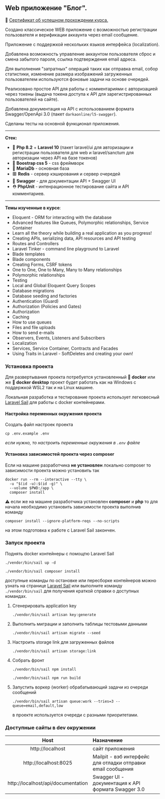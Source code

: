 ## Web приложение "Блог".

🎫 [Сертификат об успешном прохождении курса.](https://www.udemy.com/certificate/UC-9087af59-db9d-4d71-8956-df8600250038/)

Создано классическое WEB приложение с возможностью
регистрации пользователя и верификации аккаунта через
email сообщение.

Приложение с поддержкой нескольких языков интерфейса (localization).

Добавлена возможность управление аккаунтом пользователя
сброс и смена забытого пароля, ссылка подтверждения email адреса.

Для выполнения "затратных" операций таких как отправка email, собор
статистики, изменение размера изображений загруженных пользователем
используются фоновые задачи на основе
очередей.

Реализовано простое API для работы с комментариями с авторизацией
через токены (выдача токена доступа к API для зарегистрированных
пользователей на сайте). 

Добавлена документация на API с использованием формата Swagger/OpenApi 3.0
(пакет `darkaonline/l5-swagger`).

Сделаны тесты на основной функционал приложения.

---

**Стек:**

- 🐘 **Php 8.2** + **Laravel 10** (пакет laravel/ui для авторизации и регистрации пользователя для web и
  laravel/sanctum для авторизации через API на базе токенов)
- 🧶 **Boostrap css 5** - css фреймворк
- 🦖 **MariaDb** - основная база
- 🟥 **Redis** - сервер кэширования и сервер очередей
- 🌌 **Swagger** - для документации API + Swagger UI
- ⛑ **PhpUnit** - интенрационное тестирование сайта и API комментариев. 
-------
**Темы изученные в курсе**:

- Eloquent - ORM for interacting with the database
- Advanced features like Queues, Polymorphic relationships, Service Container
- Learn all the theory while building a real application as you progress!
- Creating APIs, serializing data, API resources and API testing
- Routes and Controllers
- Laravel Tinker - command line playground to Laravel
- Blade templates
- Blade components
- Creating Forms, CSRF tokens
- One to One, One to Many, Many to Many relationships
- Polymorphic relationships
- Testing
- Local and Global Eloquent Query Scopes
- Database migrations
- Database seeding and factories
- Authentication (Guard)
- Authorization (Policies and Gates)
- Authorization
- Caching
- How to use queues
- Files and file uploads
- How to send e-mails
- Observers, Events, Listeners and Subscribers
- Localization
- Services, Service Container, Contracts and Facades
- Using Traits in Laravel - SoftDeletes and creating your own!

### Установка проекта

Для развертывания проекта потребуется установленный
🐳 **docker** или же 🐋 **docker desktop** проект будет работать
как на Windows с поддержкой WSL2 так и на Linux машине.

Локальная разработка и тестирование проекта использует
легковесный [Laravel Sail](https://laravel.com/docs/9.x/sail)
для работы с docker контейнерами.

#### Настройка переменных окружения проекта

Создать файл настроек проекта

```shell
cp .env.example .env
```

_если нужно, то настроить переменные окружения в `.env` файле_

#### Установка зависимостей проекта через composer

Если на машине разработчика **не установлен** локально composer
то зависимости проекта можно установить так

```shell
docker run --rm --interactive --tty \
  -u "$(id -u):$(id -g)" \
  --volume $PWD:/app \
  composer install
```

⚠ если же на машине разработчика установлен **composer** и **php**
то для начала необходимо установить зависимости
проекта выполнив команду

```shell
composer install --ignore-platform-reqs --no-scripts
```

на этом подготовка к работе с Laravel Sail закончен.

### Запуск проекта

Поднять docker контейнеры с помощтю Laravel Sail

```shell
./vendor/bin/sail up -d
```

```shell
./vendor/bin/sail composer install
```

доступные команды по остановке или пересборке контейнеров можно узнать на странице
[Laravel Sail](https://laravel.com/docs/10.x/sail)
или выполните команду `./vendor/bin/sail` для получения краткой справки о доступных командах.

1. Сгенерировать application key
   ```shell
   ./vendor/bin/sail artisan key:generate
   ```

2. Выполнить миграции и заполнить таблицы тестовыми данными
   ```shell
   ./vendor/bin/sail artisan migrate --seed
   ```
3. Настроить storage link для загруженных файлов
    ```shell
    ./vendor/bin/sail artisan storage:link
    ```
4. Собрать фронт
    ```shell
    ./vendor/bin/sail npm install
    ```
    ```shell
    ./vendor/bin/sail npm run build
    ```
5. Запустить воркер (worker) обрабатывающий задачи из очереди сообщений

    ```shell
    ./vendor/bin/sail artisan queue:work --tries=3 --queue=email,default,low
    ```
   в проекте используется очереди с разными приоритетами.

### Доступные сайты в dev окружении

|                Host                | Назначение                                                   |
|:----------------------------------:|:-------------------------------------------------------------|
|          http://localhost          | сайт приложения                                              |
|       http://localhost:8025        | Mailpit - вэб интерфейс для отладки отправки email сообщения |
| http://localhost/api/documentation | Swagger UI - документация к API формата Swagger 3.0          |
